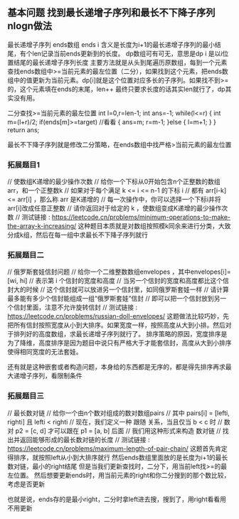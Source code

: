 ## 基本问题 找到最长递增子序列和最长不下降子序列 nlogn做法
最长递增子序列
ends数组 ends i 含义是长度为i+1的最长递增子序列的最小结尾，有个len记录当前ends更新到的长度。
dp数组可有可无，意思是dp i 是以i位置结尾的最长递增子序列长度
主要方法就是从头到尾遍历原数组，每到一个元素查找ends数组中>=当前元素的最左位置（二分），如果找到这个元素，把ends数组中的值更新为当前元素。dp[i]就是这个位置对应多长的子序列。如果找不到>=的，这个元素填在ends的末尾，len++
最终只要求长度的话其实len就行了，dp其实没有用。

二分查找>=当前元素的最左位置
int l=0,r=len-1;
int ans=-1;
while(l<=r)
{
    int m=(l+r)/2;
    if(ends[m]>=target)  //看看
    {
        ans=m;
        r=m-1;
    }else
    {
        l=m+1;
    }
}
return ans;

最长不下降子序列就是修改二分策略，在ends数组中找严格>当前元素的最左位置

### 拓展题目1
// 使数组K递增的最少操作次数
// 给你一个下标从0开始包含n个正整数的数组arr，和一个正整数k
// 如果对于每个满足 k <= i <= n-1 的下标 i
// 都有 arr[i-k] <= arr[i] ，那么称 arr 是K递增的
// 每一次操作中，你可以选择一个下标i并将arr[i]改成任意正整数
// 请你返回对于给定的 k ，使数组变成K递增的最少操作次数
// 测试链接 : https://leetcode.cn/problems/minimum-operations-to-make-the-array-k-increasing/
这种题目本质就是对数组按照模k同余来进行分类，大致分成k组，然后在每一组中求最长不下降子序列就行

### 拓展题目二
// 俄罗斯套娃信封问题
// 给你一个二维整数数组envelopes ，其中envelopes[i]=[wi, hi]
// 表示第 i 个信封的宽度和高度
// 当另一个信封的宽度和高度都比这个信封大的时候
// 这个信封就可以放进另一个信封里，如同俄罗斯套娃一样
// 请计算 最多能有多少个信封能组成一组“俄罗斯套娃”信封
// 即可以把一个信封放到另一个信封里面，注意不允许旋转信封
// 测试链接 : https://leetcode.cn/problems/russian-doll-envelopes/
这题做法比较巧妙，先把所有信封按照宽度从小到大排序。如果宽度一样，按照高度从大到小排。然后对于排列好的高度数组，求最长递增子序列就行了。
排序策略的原因，宽度排序是为了降维，高度排序是因为题目中说只有严格大于才能套信封，高度从大到小排序使得相同宽度的无法套娃。

还有就是这种嵌套或者构造问题，本身给的东西都是无序的，都是得先排序再求最大递增子序列，看限制条件


### 拓展题目三
// 最长数对链
// 给你一个由n个数对组成的数对数组pairs
// 其中 pairs[i] = [lefti, righti] 且 lefti < righti
// 现在，我们定义一种 跟随 关系，当且仅当 b < c 时
// 数对 p2 = [c, d] 才可以跟在 p1 = [a, b] 后面
// 我们用这种形式来构造 数对链
// 找出并返回能够形成的最长数对链的长度
// 测试链接 : https://leetcode.cn/problems/maximum-length-of-pair-chain/
这题首先肯定得排序，就按照left从小到大排序就行
然后ends数组里面放的是长度为i+1的最长数对链，最小的right结尾
但是当我们更新查找时，二分下，用当前left找>=的最左位置。
然后想要更新ends时，用当前元素的right和你二分搜到的那个数比较，考虑是否更新

也就是说，ends存的是最小right，二分时拿left进去搜，搜到了，用right看看用不用更新